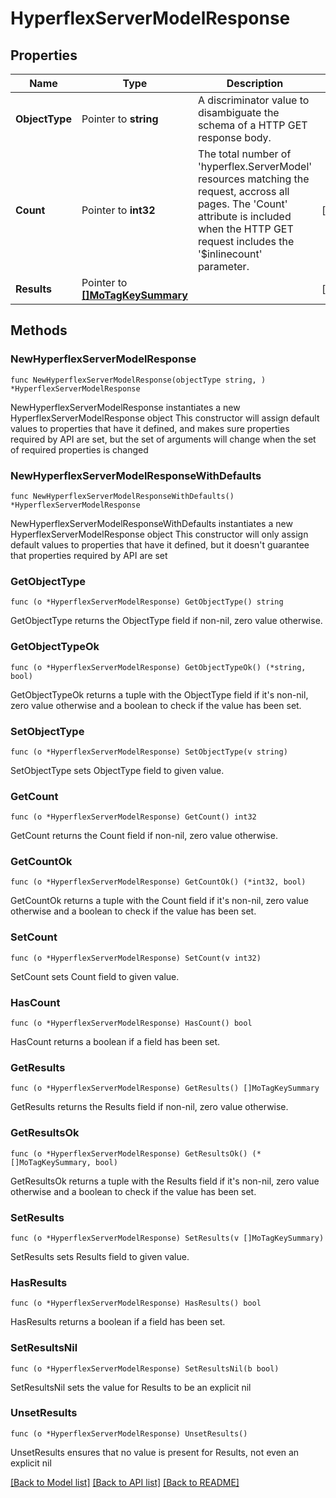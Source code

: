 # HyperflexServerModelResponse

## Properties

Name | Type | Description | Notes
------------ | ------------- | ------------- | -------------
**ObjectType** | Pointer to **string** | A discriminator value to disambiguate the schema of a HTTP GET response body. | 
**Count** | Pointer to **int32** | The total number of &#39;hyperflex.ServerModel&#39; resources matching the request, accross all pages. The &#39;Count&#39; attribute is included when the HTTP GET request includes the &#39;$inlinecount&#39; parameter. | [optional] 
**Results** | Pointer to [**[]MoTagKeySummary**](mo.TagKeySummary.md) |  | [optional] 

## Methods

### NewHyperflexServerModelResponse

`func NewHyperflexServerModelResponse(objectType string, ) *HyperflexServerModelResponse`

NewHyperflexServerModelResponse instantiates a new HyperflexServerModelResponse object
This constructor will assign default values to properties that have it defined,
and makes sure properties required by API are set, but the set of arguments
will change when the set of required properties is changed

### NewHyperflexServerModelResponseWithDefaults

`func NewHyperflexServerModelResponseWithDefaults() *HyperflexServerModelResponse`

NewHyperflexServerModelResponseWithDefaults instantiates a new HyperflexServerModelResponse object
This constructor will only assign default values to properties that have it defined,
but it doesn't guarantee that properties required by API are set

### GetObjectType

`func (o *HyperflexServerModelResponse) GetObjectType() string`

GetObjectType returns the ObjectType field if non-nil, zero value otherwise.

### GetObjectTypeOk

`func (o *HyperflexServerModelResponse) GetObjectTypeOk() (*string, bool)`

GetObjectTypeOk returns a tuple with the ObjectType field if it's non-nil, zero value otherwise
and a boolean to check if the value has been set.

### SetObjectType

`func (o *HyperflexServerModelResponse) SetObjectType(v string)`

SetObjectType sets ObjectType field to given value.


### GetCount

`func (o *HyperflexServerModelResponse) GetCount() int32`

GetCount returns the Count field if non-nil, zero value otherwise.

### GetCountOk

`func (o *HyperflexServerModelResponse) GetCountOk() (*int32, bool)`

GetCountOk returns a tuple with the Count field if it's non-nil, zero value otherwise
and a boolean to check if the value has been set.

### SetCount

`func (o *HyperflexServerModelResponse) SetCount(v int32)`

SetCount sets Count field to given value.

### HasCount

`func (o *HyperflexServerModelResponse) HasCount() bool`

HasCount returns a boolean if a field has been set.

### GetResults

`func (o *HyperflexServerModelResponse) GetResults() []MoTagKeySummary`

GetResults returns the Results field if non-nil, zero value otherwise.

### GetResultsOk

`func (o *HyperflexServerModelResponse) GetResultsOk() (*[]MoTagKeySummary, bool)`

GetResultsOk returns a tuple with the Results field if it's non-nil, zero value otherwise
and a boolean to check if the value has been set.

### SetResults

`func (o *HyperflexServerModelResponse) SetResults(v []MoTagKeySummary)`

SetResults sets Results field to given value.

### HasResults

`func (o *HyperflexServerModelResponse) HasResults() bool`

HasResults returns a boolean if a field has been set.

### SetResultsNil

`func (o *HyperflexServerModelResponse) SetResultsNil(b bool)`

 SetResultsNil sets the value for Results to be an explicit nil

### UnsetResults
`func (o *HyperflexServerModelResponse) UnsetResults()`

UnsetResults ensures that no value is present for Results, not even an explicit nil

[[Back to Model list]](../README.md#documentation-for-models) [[Back to API list]](../README.md#documentation-for-api-endpoints) [[Back to README]](../README.md)


